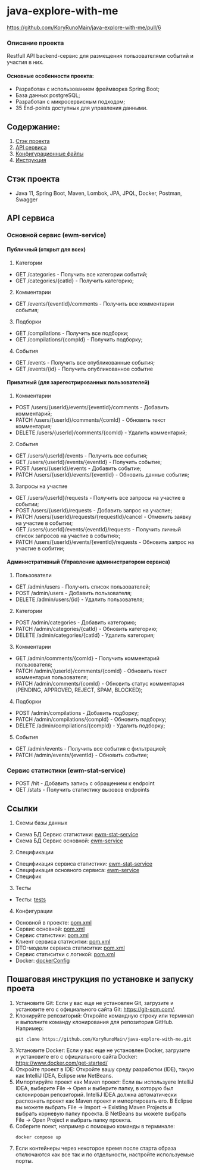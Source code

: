 # java-explore-with-me
https://github.com/KoryRunoMain/java-explore-with-me/pull/6


### Описание проекта
Restfull API backend-сервис для размещения пользователями событий и участия в них.


#### Основные особенности проекта:
- Разработан с использованием фреймворка Spring Boot;
- База данных postgreSQL;
- Разработан с микросервисным подходом;
- 35 End-points доступных для управления данными.


## Содержание:
1. [Стэк проекта](#стэк-проекта)
2. [API сервиса](#api-сервиса)
3. [Конфигурационные файлы](#конфигурация)
4. [Инструкция](#пошаговая-инструкция-по-установке-и-запуску-проета)


## Стэк проекта
- Java 11, Spring Boot, Maven, Lombok, JPA, JPQL, Docker, Postman, Swagger

## API сервиса
### Основной сервис (ewm-service)
#### Публичный (открыт для всех)
1. Категории
- GET /categories - Получить все категории событий;
- GET /categories/{catId} - Получить категорию;
2. Комментарии
- GET /events/{eventId}/comments - Получить все комментарии события;
3. Подборки
- GET /compilations - Получить все подборки;
- GET /compilations/{compId} - Получить подборку;
4. События
- GET /events - Получить все опубликованные события;
- GET /events/{id} - Получить опубликованное событие

#### Приватный (для зарегестрированных пользователей)
1. Комментарии
- POST /users/{userId}/events/{eventId}/comments - Добавить комментарий;
- PATCH /users/{userId}/comments/{comId} - Обновить текст комментария;
- DELETE /users/{userId}/comments/{comId} - Удалить комментарий;
2. События
- GET /users/{userId}/events - Получить все события;
- GET /users/{userId}/events/{eventId} - Получить событие;
- POST /users/{userId}/events - Добавить событие;
- PATCH /users/{userId}/events/{eventId} - Обновить данные события;
3. Запросы на участие
- GET /users/{userId}/requests - Получить все запросы на участие в событии;
- POST /users/{userId}/requests - Добавить запрос на участие;
- PATCH /users/{userId}/requests/{requestId}/cancel - Отменить заявку на участие в событии;
- GET /users/{userId}/events/{eventId}/requests - Получить личный список запросов на участие в событиях;
- PATCH /users/{userId}/events/{eventId}/requests - Обновить запрос на участие в собитии;

#### Административный (Управление администратором сервиса)
1. Пользователи
- GET /admin/users - Получить список пользователей;
- POST /admin/users - Добавить пользователя;
- DELETE /admin/users/{id} - Удалить пользователя;
2. Категории
- POST /admin/categories - Добавить категорию;
- PATCH /admin/categories/{catId} - Обновить категорию;
- DELETE /admin/categories/{catId} - Удалить категория;
3. Комментарии
- GET /admin/comments/{comId} - Получить комментарий пользователя;
- PATCH /admin/{userId}/comments/{comId} - Обновить текст комментария пользователя;
- PATCH /admin/comments/{comId} - Обновить статус комментария (PENDING, APPROVED, REJECT, SPAM, BLOCKED);
4. Подборки
- POST /admin/compilations - Добавить подборку;
- PATCH /admin/compilations/{compId} - Обновить подборку;
- DELETE /admin/compilations/{compId} - Удалить подборку;
5. События
- GET /admin/events - Получить все события с фильтрацией;
- PATCH /admin/events/{eventId} - Обновить событие;

### Сервис статистики (ewm-stat-service)
- POST /hit - Добавить запись с обращением к endpoint
- GET /stats - Получить статистику вызовов endpoints
 
## Ссылки
1. Схемы базы данных
- Схема БД Сервис статистики: [ewm-stat-service](ewm-stat-service/stat-service/src/main/resources/schema.sql)
- Схема БД Сервис основной: [ewm-service](ewm-service/src/main/resources/schema.sql)
2. Спецификации
- Cпецификация сервиса статистики: [ewm-stat-service](ewm-stats-service-spec.json)
- Cпецификация основного сервиса: [ewm-service](ewm-main-service-spec.json)
- Специфик
3. Тесты
- Тесты: [tests](postman)
4. Конфигурации
- Основной в проекте: [pom.xml](pom.xml)
- Сервис основной: [pom.xml](ewm-service/pom.xml)
- Сервис статистики: [pom.xml](ewm-stat-service/pom.xml)
- Клиент сервиса статиситки: [pom.xml](ewm-stat-service/stat-client/pom.xml)
- DTO-модели сервиса статиситки: [pom.xml](ewm-stat-service/stat-dto/pom.xml)
- Сервис статиситки с логикой: [pom.xml](ewm-stat-service/stat-service/pom.xml)
- Docker: [dockerConfig](docker-compose.yml)


## Пошаговая инструкция по установке и запуску проета
1. Установите Git: Если у вас еще не установлен Git, загрузите и установите его с официального сайта
   Git: https://git-scm.com/.
2. Клонируйте репозиторий: Откройте командную строку или терминал и выполните команду клонирования для репозитория
   GitHub. Например:
    ```
    git clone https://github.com/KoryRunoMain/java-explore-with-me.git
    ```
3. Установите Docker: Если у вас еще не установлен Docker, загрузите и установите его с официального сайта
   Docker: https://www.docker.com/get-started/
3. Откройте проект в IDE: Откройте вашу среду разработки (IDE), такую как IntelliJ IDEA, Eclipse или NetBeans.
4. Импортируйте проект как Maven проект: Если вы используете IntelliJ IDEA,
   выберите File -> Open и выберите папку, в которую был склонирован репозиторий.
   IntelliJ IDEA должна автоматически распознать проект как Maven проект и импортировать его.
   В Eclipse вы можете выбрать File -> Import -> Existing Maven Projects и выбрать корневую папку проекта.
   В NetBeans вы можете выбрать File -> Open Project и выбрать папку проекта.
5. Соберите поект, например с помощью команды в терминале:
    ```
    docker compose up
    ```
6. Если контейнеры через некоторое время после старта образа отключаются как все так и по отдельности,
   настройте используемые порты.
